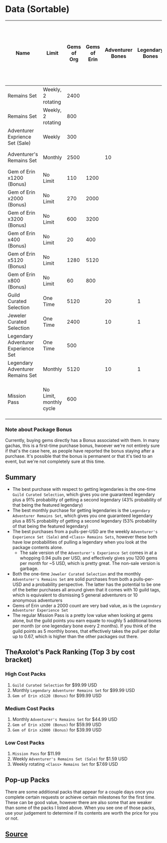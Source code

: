 # Data (Sortable)
| Name                                | Limit                   | Gems of Org | Gems of Erin | Adventurer Bones | Legendary Bones | Other Bones | USD   | Bonuses                                             | Total Number of Pulls | Pulls per $1 | Gems per $1 | Probability of At Least One Legendary<br>from Gems + Bones (Excluding Legendary Bone) | Probability of At Least One Featured Legendary<br>from Gems Only |
| ----------------------------------- | ----------------------- | ----------- | ------------ | ---------------- | --------------- | ----------- | ----- | --------------------------------------------------- | --------------------- | ------------ | ----------- | ------------------------------------------------------------------------------------- | ---------------------------------------------------------------- |
| <Class Group> Remains Set           | Weekly, 2 rotating      | 2400        |              |                  |                 | 3           | 44.99 | 3 Raw Crystal                                       | 16                    | 0.36         | 53          | 0.49                                                                                  | 0.23                                                             |
| <Class> Remains Set                 | Weekly, 2 rotating      | 800         |              |                  |                 | 1           | 7.69  | 1 Azure Lustrous Ore                                | 5                     | 0.65         | 104         | 0.19                                                                                  | 0.08                                                             |
| Adventurer Exprience Set (Sale)     | Weekly                  | 300         |              |                  |                 |             | 1.59  | 1500 adventurer experience                          | 1.5                   | 0.94         | 189         | 0.07                                                                                  | 0.03                                                             |
| Adventurer's Remains Set            | Monthly                 | 2500        |              | 10               |                 |             | 44.99 | 10 Ungraded Tags                                    | 23.5                  | 0.52         | 56          | 0.7                                                                                   | 0.24                                                             |
| Gem of Erin x1200 (Bonus)           | No Limit                | 110         | 1200         |                  |                 |             | 23.99 |                                                     | 6.55                  | 0.27         | 55          | 0.29                                                                                  | 0.12                                                             |
| Gem of Erin x2000 (Bonus)           | No Limit                | 270         | 2000         |                  |                 |             | 39.99 |                                                     | 12.35                 | 0.31         | 57          | 0.47                                                                                  | 0.22                                                             |
| Gem of Erin x3200 (Bonus)           | No Limit                | 600         | 3200         |                  |                 |             | 59.99 |                                                     | 20                    | 0.33         | 63          | 0.64                                                                                  | 0.33                                                             |
| Gem of Erin x400 (Bonus)            | No Limit                | 20          | 400          |                  |                 |             | 7.69  |                                                     | 2.1                   | 0.27         | 55          | 0.1                                                                                   | 0.04                                                             |
| Gem of Erin x5120 (Bonus)           | No Limit                | 1280        | 5120         |                  |                 |             | 99.99 |                                                     | 35                    | 0.35         | 64          | 0.83                                                                                  | 0.51                                                             |
| Gem of Erin x800 (Bonus)            | No Limit                | 60          | 800          |                  |                 |             | 15.99 |                                                     | 4.3                   | 0.27         | 54          | 0.2                                                                                   | 0.08                                                             |
| Guild Curated Selection             | One Time                | 5120        |              | 20               | 1               |             | 99.99 |                                                     | 48.6                  | 0.49         | 51          | 0.91                                                                                  | 0.43                                                             |
| Jeweler Curated Selection           | One Time                | 2400        |              | 10               | 1               |             | 44.99 |                                                     | 24                    | 0.53         | 53          | 0.69                                                                                  | 0.23                                                             |
| Legendary Adventurer Experience Set | One Time                | 500         |              |                  |                 |             | 7.69  | 42258 adventurer experience                         | 2.5                   | 0.33         | 65          | 0.12                                                                                  | 0.05                                                             |
| Legendary Adventurer Remains Set    | Monthly                 | 5120        |              | 10               | 1               |             | 99.99 |                                                     | 38.6                  | 0.39         | 51          | 0.85                                                                                  | 0.43                                                             |
| Mission Pass                        | No Limit, monthly cycle | 600         |              |                  |                 |             | 11.99 | 4200 guild points, 2500 gold, 25 clock tome volumes | 3                     | 0.25         | 50          | 0.14                                                                                  | 0.06                                                             |

### Note about Package Bonus
Currently, buying gems directly has a Bonus associated with them. In many gachas, this is a first-time purchase bonus, hwoever we're not entirely sure if that's the case here, as people have reported the bonus staying after a purchase. It's possible that the bonus is permanent or that it's tied to an event, but we're not completely sure at this time.

## Summary
* The best purchase with respect to getting legendaries is the one-time `Guild Curated Selection`, which gives you one guaranteed legendary plus a 91% probability of getting a second legendary (43% probability of that being the featured legendary)
* The best monthly purchase for getting legendaries is the `Legendary Adventurer Remains Set`, which gives you one guaranteed legendary plus a 85% probability of getting a second legendary (53% probability of that being the featured legendary)
* The best purchases from a pulls-per-USD are the weekly `Adventurer's Experience Set (Sale)` and `<Class> Remains Sets`, however these both have low probabilities of pulling a legendary when you look at the package contents alone.
    * The sale version of the `Adventurer's Experience Set` comes in at a whopping 0.94 pulls per USD, and effectively gives you 1200 gems per month for ~5 USD, which is pretty great. The non-sale version is garbage.
* Both the one-time `Jeweler Curated Selection` and the monthly `Adventurer's Remains Set` are solid purchases from both a pulls-per-USD and a probability perspective. The latter has the potential to be one of the better purchases all around given that it comes with 10 guild tags, which is equivalent to dismissing 5 general adventurers or 10 anonymous adventurers
* Gems of Erin under a 2000 count are very bad value, as is the `Legendary Adventurer Experience Set`
* The regular Mission Pass is a pretty low value when looking at gems alone, but the guild points you earn equate to roughly 5 additional bones per month (or one legendary bone every 2 months). If you think of the guild points as 5 monthly bones, that effectively takes the pull per dollar up to 0.67, which is higher than the other packages out there.

## TheAxolot's Pack Ranking (Top 3 by cost bracket)
### High Cost Packs
1. `Guild Curated Selection` for $99.99 USD
2. Monthly `Legendary Adventurer Remains Set` for $99.99 USD
3. `Gem of Erin x5120 (Bonus)` for $99.99 USD

### Medium Cost Packs
1. Monthly `Adventurer's Remains Set` for $44.99 USD
2. `Gem of Erin x3200 (Bonus)` for $59.99 USD
3. `Gem of Erin x2000 (Bonus)` for $39.99 USD

### Low Cost Packs
1. `Mission Pass` for $11.99
2. Weekly `Adventurer's Remains Set (Sale)` for $1.59 USD
3. Weekly rotating `<Class> Remains Set` for $7.69 USD

## Pop-up Packs
There are some additional packs that appear for a couple days once you complete certain requests or achieve certain milestones for the first time. These can be good value, however there are also some that are weaker than some of the packs I listed above. When you see one of those packs, use your judgement to determine if its contents are worth the price for you or not.

## [Source](https://docs.google.com/spreadsheets/d/12hBa-YCU2bYeoOoqlctb6-G4nRiY9VvvWSYv0-xWft0)